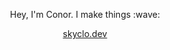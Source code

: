 <html>
<!--<p align="center">
  <img src="https://raw.githubusercontent.com/Skyclo/Skyclo/master/glowbanner_git.png">
</p>
-->
<!--![Visits Badge](https://badges.pufler.dev/visits/skyclo/git-badges)-->

<p align="center">Hey, I'm Conor. I make things :wave:</p>
<p align="center"><a href="https://skyclo.dev/">skyclo.dev</a></p>
</html>
